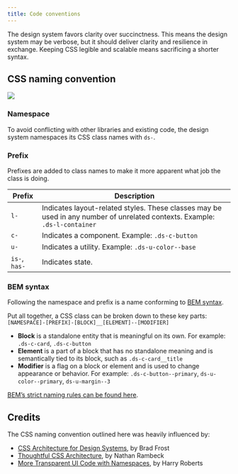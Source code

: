```yaml
---
title: Code conventions
---
```


<p class="ds-text--lead">
  The design system favors clarity over succinctness. This means the design system may be verbose, but it should deliver clarity and resilience in exchange. Keeping CSS legible and scalable means sacrificing a shorter syntax.
</p>

## CSS naming convention

<img src="{{root}}/public/images/naming-convention.svg" class="ds-u-border--1" />

### Namespace

To avoid conflicting with other libraries and existing code, the design system namespaces its CSS class names with `ds-`.

### Prefix

Prefixes are added to class names to make it more apparent what job the class is doing.

| Prefix | Description |
| ------ | ----------- |
| `l-`  | Indicates layout-related styles. These classes may be used in any number of unrelated contexts. Example: `.ds-l-container` |
| `c-` | Indicates a component. Example: `.ds-c-button`
| `u-` | Indicates a utility. Example: `.ds-u-color--base` |
| `is-`, `has-` | Indicates state. |

### BEM syntax

Following the namespace and prefix is a name conforming to [BEM syntax](http://getbem.com/introduction/).

Put all together, a CSS class can be broken down to these key parts: `[NAMESPACE]-[PREFIX]-[BLOCK]__[ELEMENT]--[MODIFIER]`

- **Block** is a standalone entity that is meaningful on its own. For example: `.ds-c-card`, `.ds-c-button`
- **Element** is a part of a block that has no standalone meaning and is semantically tied to its block, such as `.ds-c-card__title`
- **Modifier** is a flag on a block or element and is used to change appearance or behavior. For example: `.ds-c-button--primary`, `ds-u-color--primary`, `ds-u-margin--3`

[BEM’s strict naming rules can be found here](http://getbem.com/naming/).

## Credits

The CSS naming convention outlined here was heavily influenced by:

- [CSS Architecture for Design Systems](http://bradfrost.com/blog/post/css-architecture-for-design-systems/), by Brad Frost
- [Thoughtful CSS Architecture](https://seesparkbox.com/foundry/thoughtful_css_architecture), by Nathan Rambeck
- [More Transparent UI Code with Namespaces](https://csswizardry.com/2015/03/more-transparent-ui-code-with-namespaces/), by Harry Roberts